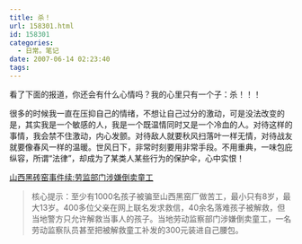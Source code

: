 ```yaml
---
title: 杀！
url: 158301.html
id: 158301
categories:
  - 日常。笔记
date: 2007-06-14 02:23:40
tags:
---
```


看了下面的报道，你还会有什么心情吗？我的心里只有一个子：杀！！！

很多的时候我一直在压抑自己的情绪，不想让自己过分的激动，可是没法改变的是，其实我是一个敏感的人，我是一个既温情同时又是一个冷血的人。对待这样的事情，我会禁不住激动，内心发颤。对待敌人就要秋风扫落叶一样无情，对待战友就要像春风一样的温暖。世风日下，非常时刻要用非常手段。不用重典，一味包庇纵容，所谓“法律”，却成为了某类人某些行为的保护伞，心中实恨！

[山西黑砖窑事件续:劳监部门涉嫌倒卖童工](http://news.163.com/07/0613/02/3GR66LTL0001124J.html)
> 核心提示：至少有1000名孩子被骗至山西黑窑厂做苦工，最小只有8岁，最大13岁。400多位父亲在网上联名发求救信，40余名落难孩子被解救，但当地警方只允许解救当事人的孩子。当地劳动监察部门涉嫌倒卖童工，一名劳动监察队员甚至把被解救童工补发的300元装进自己腰包。